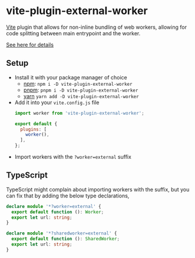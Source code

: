 # vite-plugin-external-worker

[Vite](https://github.com/vitejs/vite) plugin that allows for non-inline
bundling of web workers, allowing for code splitting between main entrypoint
and the worker.

[See here for details](https://bundlers.tooling.report/code-splitting/between-workers/)

## Setup

- Install it with your package manager of choice
  - [npm](https://npmjs.com/get-npm): `npm i -D vite-plugin-external-worker`
  - [pnpm](https://pnpm.js.org/en/installation): `pnpm i -D vite-plugin-external-worker`
  - [yarn](https://classic.yarnpkg.com/en/docs/install/) `yarn add -D vite-plugin-external-worker`
- Add it into your `vite.config.js` file  
  ```js
  import worker from 'vite-plugin-external-worker';

  export default {
    plugins: [
      worker(),
    ],
  };
  ```
- Import workers with the `?worker=external` suffix

## TypeScript

TypeScript might complain about importing workers with the suffix, but you can
fix that by adding the below type declarations,

```ts
declare module '*?worker=external' {
  export default function (): Worker;
  export let url: string;
}

declare module '*?sharedworker=external' {
  export default function (): SharedWorker;
  export let url: string;
}
```

